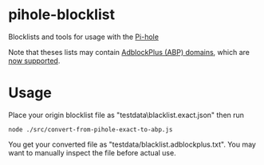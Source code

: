 # pihole-blocklist
Blocklists and tools for usage with the [Pi-hole](https://pi-hole.net/)

Note that theses lists may contain [AdblockPlus (ABP) domains](https://adblockplus.org/filter-cheatsheet#blocking2), which are [now supported](https://github.com/pi-hole/FTL/pull/1532).

# Usage
Place your origin blocklist file as "testdata\blacklist.exact.json" then run 

```
node ./src/convert-from-pihole-exact-to-abp.js
```

You get your converted file as "testdata/blacklist.adblockplus.txt". You may want to manually inspect the file before actual use.
